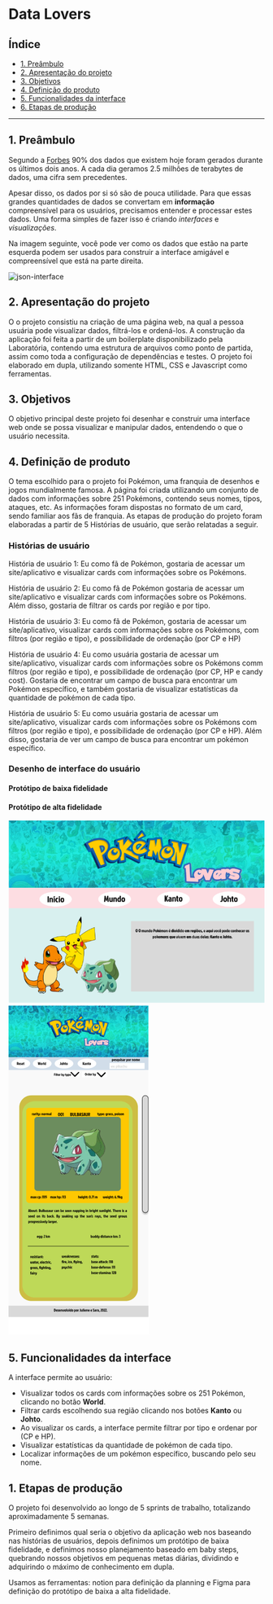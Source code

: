 # Data Lovers

## Índice

* [1. Preâmbulo](#1-preâmbulo)
* [2. Apresentação do projeto](#2-apresentação-do-projeto)
* [3. Objetivos](#3-objetivos)
* [4. Definição do produto](#4-prefinição-do-produto)
* [5. Funcionalidades da interface](#5-funcionalidades-da-interface)
* [6. Etapas de produção](#6-etapas-de-produção)

***

## 1. Preâmbulo

Segundo a
[Forbes](https://www.forbes.com/sites/bernardmarr/2018/05/21/how-much-data-do-we-create-every-day-the-mind-blowing-stats-everyone-should-read)
90% dos dados que existem hoje foram gerados durante os últimos dois anos. A
cada dia geramos 2.5 milhões de terabytes de dados, uma cifra sem precedentes.

Apesar disso, os dados por si só são de pouca utilidade. Para que essas grandes
quantidades de dados se convertam em **informação** compreensível para os
usuários, precisamos entender e processar estes dados. Uma forma simples de
fazer isso é criando _interfaces_ e _visualizações_.

Na imagem seguinte, você pode ver como os dados que estão na parte esquerda
podem ser usados para construir a interface amigável e compreensível que está na
parte direita.

![json-interface](https://lh4.googleusercontent.com/Tn-RPXS26pVvOTdUzRT1KVaJ-_QbFs9SpcGLxSPE43fgbHaXtFgMUInuDt7kV41DkT1j8Tt29V0LxQW7SMtC6digOIhfTXSBKdwI08wUwhD3RAqlwy0hjfmhZ2BFe91mtmCSEqysfgk)

## 2. Apresentação do projeto

O o projeto consistiu na criação de uma página web, na qual a pessoa usuária pode visualizar dados,
filtrá-los e ordená-los. 
A construção da aplicação foi feita a partir de um boilerplate disponibilizado pela Laboratória, 
contendo uma estrutura de arquivos como ponto de partida, assim como toda a configuração de
dependências e testes. 
O projeto foi elaborado em dupla, utilizando somente HTML, CSS e Javascript como ferramentas.

## 3. Objetivos 

O objetivo principal deste projeto foi desenhar e construir uma
interface web onde se possa visualizar e manipular dados, entendendo o que o
usuário necessita.

## 4. Definição de produto
O tema escolhido para o projeto foi Pokémon, uma franquia de desenhos e jogos mundialmente famosa.
A página foi criada utilizando um conjunto de dados com informações sobre 251 Pokémons, contendo
seus nomes, tipos, ataques, etc. 
As informações foram dispostas no formato de um card, sendo familiar aos fãs de franquia.
As etapas de produção do projeto foram elaboradas a partir de 5 Histórias de usuário, que serão relatadas
a seguir.

### Histórias de usuário

História de usuário 1: Eu como fã de Pokémon, gostaria de acessar um site/aplicativo e visualizar cards com informações sobre os Pokémons.

História de usuário 2:  Eu como fã de Pokémon gostaria de acessar um site/aplicativo e visualizar cards com informações sobre os Pokémons. Além disso, gostaria de filtrar os cards por região e por tipo.

História de usuário 3: Eu como fã de Pokémon, gostaria de acessar um site/aplicativo, visualizar cards com informações sobre os Pokémons, com filtros (por região e tipo), e possibilidade de ordenação (por CP e HP)

História de usuário 4: Eu como usuária gostaria de acessar um site/aplicativo, visualizar cards com informações sobre os Pokémons comm filtros (por região e tipo), e possibilidade de ordenação (por CP, HP e candy cost). Gostaria de encontrar um campo de busca para encontrar um Pokémon específico, e também gostaria de visualizar estatísticas da quantidade de pokémon de cada tipo.

História de usuário 5: Eu como usuária gostaria de acessar um site/aplicativo, visualizar cards com informações sobre os Pokémons com filtros (por região e tipo), e possibilidade de ordenação (por CP e HP). Além disso, gostaria de ver um campo de busca para encontrar um pokémon específico.

### Desenho de interface do usuário

#### Protótipo de baixa fidelidade

#### Protótipo de alta fidelidade
![Desktop](prot%C3%B3tipo.png)
![Mobile](prot%C3%B3tipo2.png)

## 5. Funcionalidades da interface

A interface permite ao usuário:

* Visualizar  todos os cards com informações sobre os 251 Pokémon, clicando no 
botão **World**.
* Filtrar cards escolhendo sua região clicando nos botões **Kanto** ou **Johto**.
* Ao visualizar os cards, a interface permite filtrar por tipo e ordenar por (CP e HP).
* Visualizar estatísticas da quantidade de pokémon de cada tipo.
* Localizar informações de um pokémon específico, buscando pelo seu nome.

## 1. Etapas de produção

O projeto foi desenvolvido ao longo de 5 sprints de trabalho, totalizando aproximadamente 5 semanas.

Primeiro definimos qual seria o objetivo da aplicação web nos baseando nas histórias de usuários, depois definimos um protótipo de baixa fidelidade, e definimos nosso planejamento baseado em baby steps, quebrando nossos objetivos em pequenas metas diárias, dividindo e adquirindo o máximo de conhecimento em dupla.

Usamos as ferramentas: notion para definição da planning e Figma para definição do protótipo de baixa a alta fidelidade.





